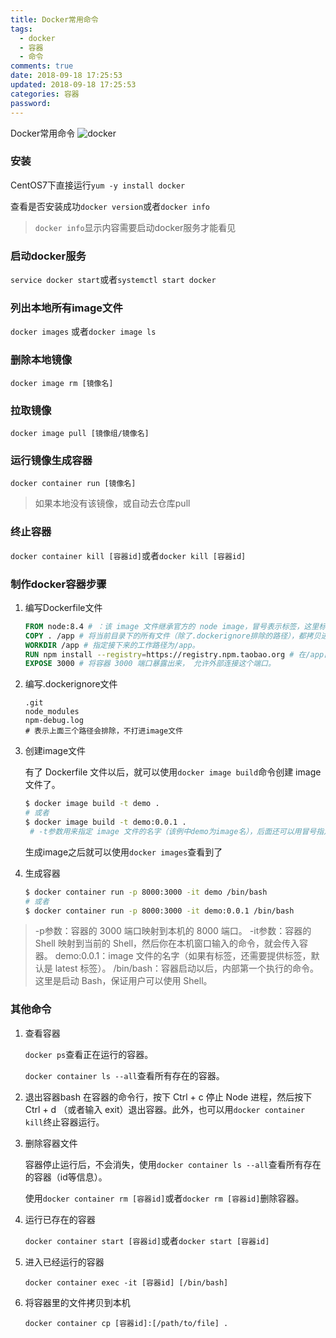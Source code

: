```yaml
---
title: Docker常用命令
tags:
  - docker
  - 容器
  - 命令
comments: true
date: 2018-09-18 17:25:53
updated: 2018-09-18 17:25:53
categories: 容器
password:
---
```

Docker常用命令
![docker](http://ot87uvd34.bkt.clouddn.com/docker%E5%B8%B8%E7%94%A8%E5%91%BD%E4%BB%A4/docker.jpg)
<!-- more -->

### 安装

CentOS7下直接运行`yum -y install docker`

查看是否安装成功`docker version`或者`docker info`

> `docker info`显示内容需要启动docker服务才能看见

### 启动docker服务

`service docker start`或者`systemctl start docker`

### 列出本地所有image文件

`docker images` 或者`docker image ls`

### 删除本地镜像

`docker image rm [镜像名]`

### 拉取镜像

`docker image pull [镜像组/镜像名]`

### 运行镜像生成容器

`docker container run [镜像名]`

> 如果本地没有该镜像，或自动去仓库pull

### 终止容器

`docker container kill [容器id]`或者`docker kill [容器id]`

### 制作docker容器步骤

1. 编写Dockerfile文件

   ```dockerfile
   FROM node:8.4 # ：该 image 文件继承官方的 node image，冒号表示标签，这里标签是8.4，即8.4版本的 node。
   COPY . /app # 将当前目录下的所有文件（除了.dockerignore排除的路径），都拷贝进入 image 文件的/app目录。
   WORKDIR /app # 指定接下来的工作路径为/app。
   RUN npm install --registry=https://registry.npm.taobao.org # 在/app目录下，运行npm install命令安装依赖。注意，安装后所有的依赖，都将打包进入 image 文件。
   EXPOSE 3000 # 将容器 3000 端口暴露出来， 允许外部连接这个端口。
   ```

2. 编写.dockerignore文件

   ```
   .git
   node_modules
   npm-debug.log
   # 表示上面三个路径会排除，不打进image文件
   ```

3. 创建image文件

   有了 Dockerfile 文件以后，就可以使用`docker image build`命令创建 image 文件了。

   ```bash
   $ docker image build -t demo .
   # 或者
   $ docker image build -t demo:0.0.1 .
    # -t参数用来指定 image 文件的名字（该例中demo为image名），后面还可以用冒号指定标签。如果不指定，默认的标签就是latest。最后的那个点表示 Dockerfile 文件所在的路径，上例是当前路径，所以是一个点。
   ```
   生成image之后就可以使用`docker images`查看到了

4. 生成容器

   ```bash
   $ docker container run -p 8000:3000 -it demo /bin/bash
   # 或者
   $ docker container run -p 8000:3000 -it demo:0.0.1 /bin/bash
   ```
> -p参数：容器的 3000 端口映射到本机的 8000 端口。
> -it参数：容器的 Shell 映射到当前的 Shell，然后你在本机窗口输入的命令，就会传入容器。
> demo:0.0.1：image 文件的名字（如果有标签，还需要提供标签，默认是 latest 标签）。
> /bin/bash：容器启动以后，内部第一个执行的命令。这里是启动 Bash，保证用户可以使用 Shell。

### 其他命令

1. 查看容器

   `docker ps`查看正在运行的容器。

   `docker container ls --all`查看所有存在的容器。

2. 退出容器bash
   在容器的命令行，按下 Ctrl + c 停止 Node 进程，然后按下 Ctrl + d （或者输入 exit）退出容器。此外，也可以用`docker container kill`终止容器运行。

3. 删除容器文件

   容器停止运行后，不会消失，使用`docker container ls --all`查看所有存在的容器（id等信息）。

   使用`docker container rm [容器id]`或者`docker rm [容器id]`删除容器。

4. 运行已存在的容器

   `docker container start [容器id]`或者`docker start [容器id]`

5. 进入已经运行的容器

   `docker container exec -it [容器id] [/bin/bash]`

6. 将容器里的文件拷贝到本机

   `docker container cp [容器id]:[/path/to/file] .`


